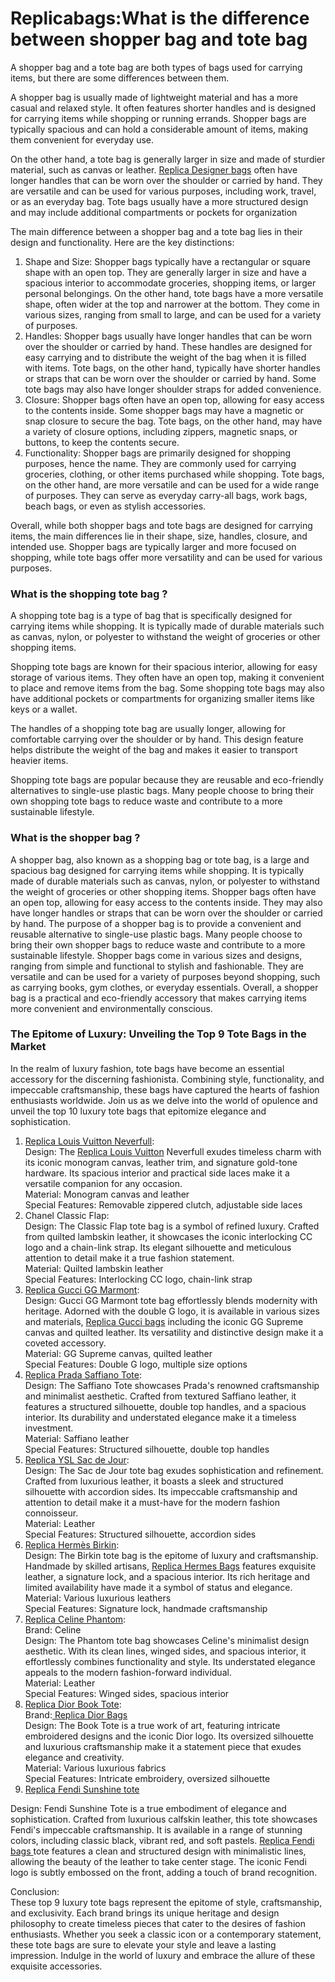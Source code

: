 # Replicabags:What is the difference between  shopper bag and tote bag

A shopper bag and a tote bag are both types of bags used for carrying items, but there are some differences between them.

A shopper bag is usually made of lightweight material and has a more casual and relaxed style. It often features shorter handles and is designed for carrying items while shopping or running errands. Shopper bags are typically spacious and can hold a considerable amount of items, making them convenient for everyday use.

On the other hand, a tote bag is generally larger in size and made of sturdier material, such as canvas or leather. [Replica Designer bags](https://www.pursetmall.cn) often have longer handles that can be worn over the shoulder or carried by hand. They are versatile and can be used for various purposes, including work, travel, or as an everyday bag. Tote bags usually have a more structured design and may include additional compartments or pockets for organization

The main difference between a shopper bag and a tote bag lies in their design and functionality. Here are the key distinctions:

1. Shape and Size: Shopper bags typically have a rectangular or square shape with an open top. They are generally larger in size and have a spacious interior to accommodate groceries, shopping items, or larger personal belongings. On the other hand, tote bags have a more versatile shape, often wider at the top and narrower at the bottom. They come in various sizes, ranging from small to large, and can be used for a variety of purposes.
2. Handles: Shopper bags usually have longer handles that can be worn over the shoulder or carried by hand. These handles are designed for easy carrying and to distribute the weight of the bag when it is filled with items. Tote bags, on the other hand, typically have shorter handles or straps that can be worn over the shoulder or carried by hand. Some tote bags may also have longer shoulder straps for added convenience.
3. Closure: Shopper bags often have an open top, allowing for easy access to the contents inside. Some shopper bags may have a magnetic or snap closure to secure the bag. Tote bags, on the other hand, may have a variety of closure options, including zippers, magnetic snaps, or buttons, to keep the contents secure.
4. Functionality: Shopper bags are primarily designed for shopping purposes, hence the name. They are commonly used for carrying groceries, clothing, or other items purchased while shopping. Tote bags, on the other hand, are more versatile and can be used for a wide range of purposes. They can serve as everyday carry-all bags, work bags, beach bags, or even as stylish accessories.

Overall, while both shopper bags and tote bags are designed for carrying items, the main differences lie in their shape, size, handles, closure, and intended use. Shopper bags are typically larger and more focused on shopping, while tote bags offer more versatility and can be used for various purposes.

### What is the shopping tote bag ?

A shopping tote bag is a type of bag that is specifically designed for carrying items while shopping. It is typically made of durable materials such as canvas, nylon, or polyester to withstand the weight of groceries or other shopping items.

Shopping tote bags are known for their spacious interior, allowing for easy storage of various items. They often have an open top, making it convenient to place and remove items from the bag. Some shopping tote bags may also have additional pockets or compartments for organizing smaller items like keys or a wallet.

The handles of a shopping tote bag are usually longer, allowing for comfortable carrying over the shoulder or by hand. This design feature helps distribute the weight of the bag and makes it easier to transport heavier items.

Shopping tote bags are popular because they are reusable and eco-friendly alternatives to single-use plastic bags. Many people choose to bring their own shopping tote bags to reduce waste and contribute to a more sustainable lifestyle.

### What is the shopper bag ?

A shopper bag, also known as a shopping bag or tote bag, is a large and spacious bag designed for carrying items while shopping. It is typically made of durable materials such as canvas, nylon, or polyester to withstand the weight of groceries or other shopping items. Shopper bags often have an open top, allowing for easy access to the contents inside. They may also have longer handles or straps that can be worn over the shoulder or carried by hand. The purpose of a shopper bag is to provide a convenient and reusable alternative to single-use plastic bags. Many people choose to bring their own shopper bags to reduce waste and contribute to a more sustainable lifestyle. Shopper bags come in various sizes and designs, ranging from simple and functional to stylish and fashionable. They are versatile and can be used for a variety of purposes beyond shopping, such as carrying books, gym clothes, or everyday essentials. Overall, a shopper bag is a practical and eco-friendly accessory that makes carrying items more convenient and environmentally conscious.

### The Epitome of Luxury: Unveiling the Top 9 Tote Bags in the Market

In the realm of luxury fashion, tote bags have become an essential accessory for the discerning fashionista. Combining style, functionality, and impeccable craftsmanship, these bags have captured the hearts of fashion enthusiasts worldwide. Join us as we delve into the world of opulence and unveil the top 10 luxury tote bags that epitomize elegance and sophistication.

1. [Replica Louis Vuitton Neverfull](https://www.pursetmall.cn/neverfull-bags):\
   Design: The [Replica Louis Vuitton](https://www.pursetmall.cn/replica-vuiton) Neverfull exudes timeless charm with its iconic monogram canvas, leather trim, and signature gold-tone hardware. Its spacious interior and practical side laces make it a versatile companion for any occasion.\
   Material: Monogram canvas and leather\
   Special Features: Removable zippered clutch, adjustable side laces
2. Chanel Classic Flap:\
   Design: The Classic Flap tote bag is a symbol of refined luxury. Crafted from quilted lambskin leather, it showcases the iconic interlocking CC logo and a chain-link strap. Its elegant silhouette and meticulous attention to detail make it a true fashion statement.\
   Material: Quilted lambskin leather\
   Special Features: Interlocking CC logo, chain-link strap
3. [Replica Gucci GG Marmont](https://www.purseamall.cn/gucci-gg-marmont):\
   Design: Gucci GG Marmont tote bag effortlessly blends modernity with heritage. Adorned with the double G logo, it is available in various sizes and materials, [Replica Gucci bags](https://www.pursetmall.cn/gucci-bags) including the iconic GG Supreme canvas and quilted leather. Its versatility and distinctive design make it a coveted accessory.\
   Material: GG Supreme canvas, quilted leather\
   Special Features: Double G logo, multiple size options
4. [Replica Prada Saffiano Tote](https://www.pursetmall.cn/prada-bags):\
   Design: The Saffiano Tote showcases Prada's renowned craftsmanship and minimalist aesthetic. Crafted from textured Saffiano leather, it features a structured silhouette, double top handles, and a spacious interior. Its durability and understated elegance make it a timeless investment.\
   Material: Saffiano leather\
   Special Features: Structured silhouette, double top handles
5. [Replica YSL Sac de Jour](https://www.pursetmall.cn/ysl-sac-de-jour):\
   Design: The Sac de Jour tote bag exudes sophistication and refinement. Crafted from luxurious leather, it boasts a sleek and structured silhouette with accordion sides. Its impeccable craftsmanship and attention to detail make it a must-have for the modern fashion connoisseur.\
   Material: Leather\
   Special Features: Structured silhouette, accordion sides
6. [Replica Hermès Birkin](https://www.pursetmall.cn/hermes-birkin):\
   Design: The Birkin tote bag is the epitome of luxury and craftsmanship. Handmade by skilled artisans, [Replica Hermes Bags](https://www.pursetmall.cn/hermes-bags) features exquisite leather, a signature lock, and a spacious interior. Its rich heritage and limited availability have made it a symbol of status and elegance.\
   Material: Various luxurious leathers\
   Special Features: Signature lock, handmade craftsmanship
7. [Replica Celine Phantom](https://www.pursetmall.cn/celine-bags):\
   Brand: Celine\
   Design: The Phantom tote bag showcases Celine's minimalist design aesthetic. With its clean lines, winged sides, and spacious interior, it effortlessly combines functionality and style. Its understated elegance appeals to the modern fashion-forward individual.\
   Material: Leather\
   Special Features: Winged sides, spacious interior
8. [Replica Dior Book Tote](https://www.purseamall.cn/book-tote-bag):\
   Brand:[ Replica Dior Bags](https://www.purseamall.cn/dior-bags)\
   Design: The Book Tote is a true work of art, featuring intricate embroidered designs and the iconic Dior logo. Its oversized silhouette and luxurious craftsmanship make it a statement piece that exudes elegance and creativity.\
   Material: Various luxurious fabrics\
   Special Features: Intricate embroidery, oversized silhouette
9. [Replica Fendi Sunshine tote ](https://www.purseamall.cn/fendi-sunshine)   &#x20;

&#x20;   Design: Fendi Sunshine Tote is a true embodiment of elegance and sophistication. Crafted from  luxurious calfskin leather, this tote showcases Fendi's impeccable craftsmanship. It is available in a range of stunning colors, including classic black, vibrant red, and soft pastels. [Replica Fendi bags ](https://www.purseamall.cn/fendi-bags)tote features a clean and structured design with minimalistic lines, allowing the beauty of the leather to take center stage. The iconic Fendi logo is subtly embossed on the front, adding a touch of brand recognition.

Conclusion:\
These top 9 luxury tote bags represent the epitome of style, craftsmanship, and exclusivity. Each brand brings its unique heritage and design philosophy to create timeless pieces that cater to the desires of fashion enthusiasts. Whether you seek a classic icon or a contemporary statement, these tote bags are sure to elevate your style and leave a lasting impression. Indulge in the world of luxury and embrace the allure of these exquisite accessories.
